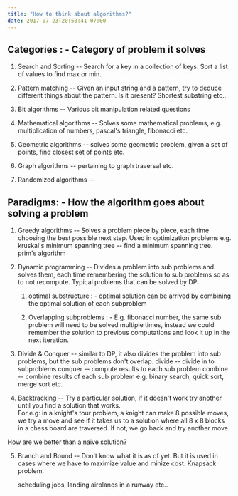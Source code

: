 ```yaml
---
title: "How to think about algorithms?"
date: 2017-07-23T20:50:41-07:00
---
```


Categories : - Category of problem it solves 
--------------------------------------------

1. Search and Sorting -- Search for a key in a collection of keys. Sort a list of values to find
max or min.

2. Pattern matching -- Given an input string and a pattern, try to deduce different things about
the pattern. Is it present? Shortest substring etc..

3. Bit algorithms -- Various bit manipulation related questions

4. Mathematical algorithms -- Solves some mathematical problems, e.g. multiplication of numbers,
    pascal's triangle, fibonacci etc. 

5. Geometric algorithms -- solves some geometric problem, given a set of points, find closest set
    of points etc.

6. Graph algorithms -- pertaining to graph traversal etc.

7. Randomized algorithms -- 



Paradigms: - How the algorithm goes about solving a problem
-----------------------------------------------------------

1. Greedy algorithms -- Solves a problem piece by piece, each time choosing the best possible next
    step. Used in optimization problems
     e.g. kruskal's minimum spanning tree -- find a minimum spanning tree.
          prim's algorithm


2. Dynamic programming -- Divides a problem into sub problems and solves them, each time
remembering the solution to sub problems so as to not recompute. Typical problems that can be
solved by DP:
    1. optimal substructure : - optimal solution can be arrived by combining the optimal solution
        of each subproblem

    2. Overlapping subproblems : - E.g. fibonacci number, the same sub problem will need to be
    solved multiple times, instead we could remember the solution to previous computations
    and look it up in the next iteration.


3. Divide & Conquer -- similar to DP, it also divides the problem into sub problems, but the sub
problems don't overlap. 
    divide -- divide in to subproblems
    conquer -- compute results to each sub problem
    combine -- combine results of each sub problem
    e.g. binary search, quick sort, merge sort etc.


4. Backtracking -- Try a particular solution, if it doesn't work try another until you find a
solution that works.  
For e.g: in a knight's tour problem, a knight can make 8 possible moves, we try a move and see if
it takes us to a solution where all 8 x 8 blocks in a chess board are traversed. If not, we go back
and try another move.

How are we better than a naive solution?

5. Branch and Bound --
    Don't know what it is as of yet. But it is used in cases where we have to maximize value and
    minize cost. Knapsack problem.

    scheduling jobs, landing airplanes in a runway etc..



